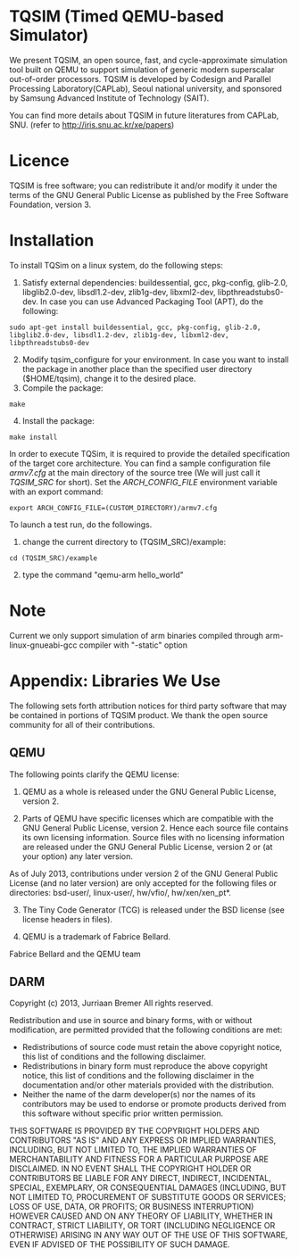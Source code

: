 # TQSIM (Timed QEMU-based Simulator)
We present TQSIM, an open source, fast, and cycle-approximate simulation tool built on QEMU to support simulation of generic modern superscalar out-of-order processors. TQSIM is developed by Codesign and Parallel Processing Laboratory(CAPLab), Seoul national university, and sponsored by Samsung Advanced Institute of Technology (SAIT).

You can find more details about TQSIM in future literatures from CAPLab, SNU. (refer to http://iris.snu.ac.kr/xe/papers)

# Licence
TQSIM is free software; you can redistribute it and/or modify it under the terms of the GNU General Public License as published by the Free Software Foundation, version 3.

# Installation

To install TQSim on a linux system, do the following steps:

  1. Satisfy external dependencies: buildessential, gcc, pkg-config, glib-2.0, libglib2.0-dev, libsdl1.2-dev, zlib1g-dev, libxml2-dev, libpthreadstubs0-dev. In case you can use Advanced Packaging Tool (APT), do the following: 
  
   ```
  sudo apt-get install buildessential, gcc, pkg-config, glib-2.0, libglib2.0-dev, libsdl1.2-dev, zlib1g-dev, libxml2-dev, libpthreadstubs0-dev
  ```
  2. Modify tqsim_configure for your environment. In case you want to install the package in another place than the specified user directory ($HOME/tqsim), change it to the desired place.
  3. Compile the package: 
  ```
  make
  ```
  4. Install the package: 
  ```
  make install
  ```

In order to execute TQSim, it is required to provide the detailed specification of the target core architecture. You can find a sample configuration file *armv7.cfg* at the main directory of the source tree (We will just call it *TQSIM_SRC* for short). Set the *ARCH_CONFIG_FILE* environment variable with an export command: 

```
export ARCH_CONFIG_FILE=(CUSTOM_DIRECTORY)/armv7.cfg
```

To launch a test run, do the followings.

1. change the current directory to (TQSIM_SRC)/example:
```
cd (TQSIM_SRC)/example
```
2. type the command "qemu-arm hello_world" 


# Note

Current we only support simulation of arm binaries compiled through arm-linux-gnueabi-gcc compiler with "-static" option

# Appendix: Libraries We Use
The following sets forth attribution notices for third party software that may be contained in portions of TQSIM product. We thank the open source community for all of their contributions.

## QEMU
The following points clarify the QEMU license:

1) QEMU as a whole is released under the GNU General Public License, version 2.

2) Parts of QEMU have specific licenses which are compatible with the GNU General Public License, version 2. Hence each source file contains its own licensing information.  Source files with no licensing information are released under the GNU General Public License, version 2 or (at your option) any later version.

As of July 2013, contributions under version 2 of the GNU General Public License (and no later version) are only accepted for the following files or directories: bsd-user/, linux-user/, hw/vfio/, hw/xen/xen_pt*.

3) The Tiny Code Generator (TCG) is released under the BSD license  (see license headers in files).

4) QEMU is a trademark of Fabrice Bellard. 

Fabrice Bellard and the QEMU team

## DARM

Copyright (c) 2013, Jurriaan Bremer All rights reserved.

Redistribution and use in source and binary forms, with or without modification, are permitted provided that the following conditions are met:

* Redistributions of source code must retain the above copyright notice, this list of conditions and the following disclaimer.
* Redistributions in binary form must reproduce the above copyright notice, this list of conditions and the following disclaimer in the documentation and/or other materials provided with the distribution.
* Neither the name of the darm developer(s) nor the names of its contributors may be used to endorse or promote products derived from this software without specific prior written permission.

THIS SOFTWARE IS PROVIDED BY THE COPYRIGHT HOLDERS AND CONTRIBUTORS "AS IS" AND ANY EXPRESS OR IMPLIED WARRANTIES, INCLUDING, BUT NOT LIMITED TO, THE IMPLIED WARRANTIES OF MERCHANTABILITY AND FITNESS FOR A PARTICULAR PURPOSE ARE DISCLAIMED. IN NO EVENT SHALL THE COPYRIGHT HOLDER OR CONTRIBUTORS BE LIABLE FOR ANY DIRECT, INDIRECT, INCIDENTAL, SPECIAL, EXEMPLARY, OR CONSEQUENTIAL DAMAGES (INCLUDING, BUT NOT LIMITED TO, PROCUREMENT OF SUBSTITUTE GOODS OR SERVICES; LOSS OF USE, DATA, OR PROFITS; OR BUSINESS INTERRUPTION) HOWEVER CAUSED AND ON ANY THEORY OF LIABILITY, WHETHER IN CONTRACT, STRICT LIABILITY, OR TORT (INCLUDING NEGLIGENCE OR OTHERWISE) ARISING IN ANY WAY OUT OF THE USE OF THIS SOFTWARE, EVEN IF ADVISED OF THE POSSIBILITY OF SUCH DAMAGE.
